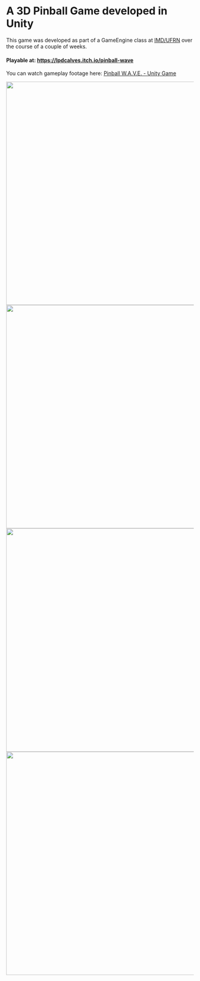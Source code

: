 # A 3D Pinball Game developed in Unity
This game was developed as part of a GameEngine class at [IMD/UFRN](https://www.metropoledigital.ufrn.br/portal/) over the course of a couple of weeks.

#### Playable at: https://lpdcalves.itch.io/pinball-wave

You can watch gameplay footage here: [Pinball W.A.V.E. - Unity Game](https://www.youtube.com/watch?v=0ioFpujUB1A)

<img src="/Imgs/menu1.png" width="600">
<img src="/Imgs/menu2.png" width="600">
<img src="/Imgs/game1.png" width="600">
<img src="/Imgs/credits1.png" width="600">
